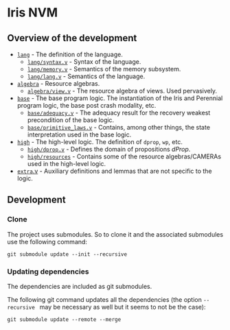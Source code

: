 # Iris NVM

## Overview of the development

* [`lang`](src/lang) - The definition of the language.
  * [`lang/syntax.v`](src/lang/syntax.v) - Syntax of the language.
  * [`lang/memory.v`](src/lang/memory.v) - Semantics of the memory subsystem.
  * [`lang/lang.v`](src/lang/lang.v) - Semantics of the language.
* [`algebra`](src/algebra) - Resource algebras.
  * [`algebra/view.v`](src/algebra/view.v) - The resource algebra of views. Used
    pervasively.
* [`base`](src/base) - The base program logic. The instantiation of the Iris and
  Perennial program logic, the base post crash modality, etc.
  * [`base/adequacy.v`](src/base/adequacy.v) - The adequacy result for the recovery weakest
    precondition of the base logic.
  * [`base/primitive_laws.v`](src/base/primitive_laws.v) - Contains, among other things, the state
    interpretation used in the base logic.
* [`high`](src/high) - The high-level logic. The definition of `dprop`, `wp`, etc.
  * [`high/dprop.v`](src/high/dprop.v) - Defines the domain of propositions _dProp_.
  * [`high/resources`](src/high/resources) - Contains some of the resource algebras/CAMERAs used in
    the high-level logic.
* [`extra`.v](src/extra.v) - Auxiliary definitions and lemmas that are not
  specific to the logic.

## Development

### Clone

The project uses submodules. So to clone it and the associated submodules use
the following command:

```
git submodule update --init --recursive
```

### Updating dependencies

The dependencies are included as git submodules.

The following git command updates all the dependencies (the option `--recursive
` may be necessary as well but it seems to not be the case):

```
git submodule update --remote --merge
```

